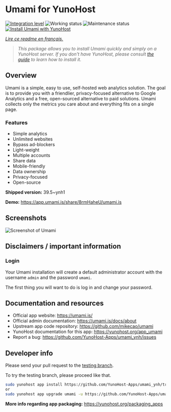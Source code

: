 <!--
N.B.: This README was automatically generated by https://github.com/YunoHost/apps/tree/master/tools/README-generator
It shall NOT be edited by hand.
-->

# Umami for YunoHost

[![Integration level](https://dash.yunohost.org/integration/umami.svg)](https://dash.yunohost.org/appci/app/umami) ![Working status](https://ci-apps.yunohost.org/ci/badges/umami.status.svg) ![Maintenance status](https://ci-apps.yunohost.org/ci/badges/umami.maintain.svg)  
[![Install Umami with YunoHost](https://install-app.yunohost.org/install-with-yunohost.svg)](https://install-app.yunohost.org/?app=umami)

*[Lire ce readme en français.](./README_fr.md)*

> *This package allows you to install Umami quickly and simply on a YunoHost server.
If you don't have YunoHost, please consult [the guide](https://yunohost.org/#/install) to learn how to install it.*

## Overview

Umami is a simple, easy to use, self-hosted web analytics solution. The goal is to provide you with a friendlier, privacy-focused alternative to Google Analytics and a free, open-sourced alternative to paid solutions. Umami collects only the metrics you care about and everything fits on a single page. 

### Features

- Simple analytics
- Unlimited websites
- Bypass ad-blockers
- Light-weight
- Multiple accounts
- Share data
- Mobile-friendly
- Data ownership
- Privacy-focused
- Open-source


**Shipped version:** 39.5~ynh1

**Demo:** https://app.umami.is/share/8rmHaheU/umami.is

## Screenshots

![Screenshot of Umami](./doc/screenshots/dark.gif)

## Disclaimers / important information

### Login

Your Umami installation will create a default administrator account with the username `admin` and the password `umami`.

The first thing you will want to do is log in and change your password.
## Documentation and resources

* Official app website: <https://umami.is/>
* Official admin documentation: <https://umami.is/docs/about>
* Upstream app code repository: <https://github.com/mikecao/umami>
* YunoHost documentation for this app: <https://yunohost.org/app_umami>
* Report a bug: <https://github.com/YunoHost-Apps/umami_ynh/issues>

## Developer info

Please send your pull request to the [testing branch](https://github.com/YunoHost-Apps/umami_ynh/tree/testing).

To try the testing branch, please proceed like that.

``` bash
sudo yunohost app install https://github.com/YunoHost-Apps/umami_ynh/tree/testing --debug
or
sudo yunohost app upgrade umami -u https://github.com/YunoHost-Apps/umami_ynh/tree/testing --debug
```

**More info regarding app packaging:** <https://yunohost.org/packaging_apps>
